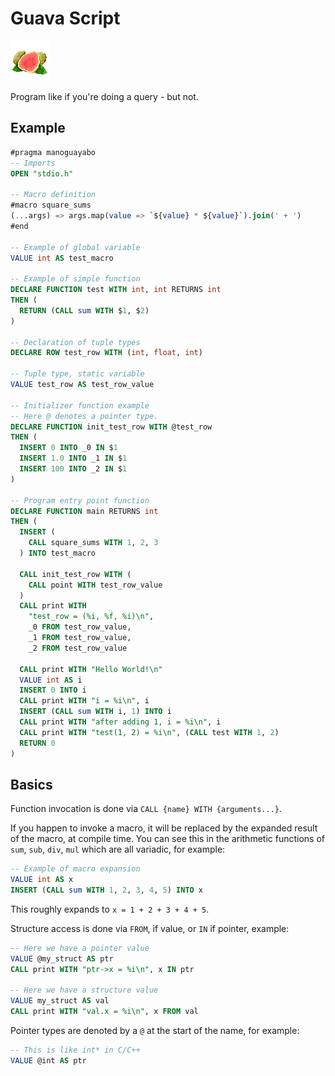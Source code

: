 # Guava Script

![Guava Script logo](guayaba.png)

Program like if you're doing a query - but not.

## Example

```sql
#pragma manoguayabo
-- Imports
OPEN "stdio.h"

-- Macro definition
#macro square_sums
(...args) => args.map(value => `${value} * ${value}`).join(' + ')
#end

-- Example of global variable
VALUE int AS test_macro

-- Example of simple function
DECLARE FUNCTION test WITH int, int RETURNS int
THEN (
  RETURN (CALL sum WITH $1, $2)
)

-- Declaration of tuple types
DECLARE ROW test_row WITH (int, float, int)

-- Tuple type, static variable
VALUE test_row AS test_row_value

-- Initializer function example
-- Here @ denotes a pointer type.
DECLARE FUNCTION init_test_row WITH @test_row
THEN (
  INSERT 0 INTO _0 IN $1
  INSERT 1.0 INTO _1 IN $1
  INSERT 100 INTO _2 IN $1
)

-- Program entry point function
DECLARE FUNCTION main RETURNS int
THEN (
  INSERT (
    CALL square_sums WITH 1, 2, 3
  ) INTO test_macro

  CALL init_test_row WITH (
    CALL point WITH test_row_value
  )
  CALL print WITH
    "test_row = (%i, %f, %i)\n",
    _0 FROM test_row_value,
    _1 FROM test_row_value,
    _2 FROM test_row_value

  CALL print WITH "Hello World!\n"
  VALUE int AS i
  INSERT 0 INTO i
  CALL print WITH "i = %i\n", i
  INSERT (CALL sum WITH i, 1) INTO i
  CALL print WITH "after adding 1, i = %i\n", i
  CALL print WITH "test(1, 2) = %i\n", (CALL test WITH 1, 2)
  RETURN 0
)
```

## Basics

Function invocation is done via `CALL {name} WITH {arguments...}`.

If you happen to invoke a macro, it will be replaced by the expanded result of
the macro, at compile time. You can see this in the arithmetic functions of
`sum`, `sub`, `div`, `mul` which are all variadic, for example:

```sql
-- Example of macro expansion
VALUE int AS x
INSERT (CALL sum WITH 1, 2, 3, 4, 5) INTO x
```

This roughly expands to `x = 1 + 2 + 3 + 4 + 5`.

Structure access is done via `FROM`, if value, or `IN` if pointer, example:

```sql
-- Here we have a pointer value
VALUE @my_struct AS ptr
CALL print WITH "ptr->x = %i\n", x IN ptr

-- Here we have a structure value
VALUE my_struct AS val
CALL print WITH "val.x = %i\n", x FROM val
```

Pointer types are denoted by a `@` at the start of the name, for example:

```sql
-- This is like int* in C/C++
VALUE @int AS ptr
```
